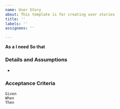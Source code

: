 ```yaml
---
name: User Story
about: This template is for creating user stories
title: ''
labels: ''
assignees: ''

---
```


**As a** 
 **I need** 
 **So that** 
   
 ### Details and Assumptions
 * 
   
 ### Acceptance Criteria  
   
 ```gherkin
 Given 
 When 
 Then 
 ```
